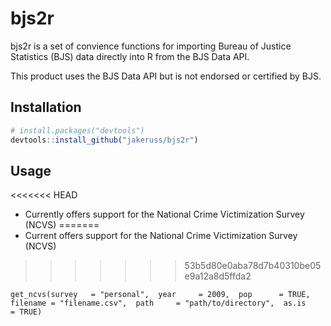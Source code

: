 # bjs2r

bjs2r is a set of convience functions for importing Bureau of Justice Statistics 
(BJS) data directly into R from the BJS Data API.

This product uses the BJS Data API but is not endorsed or certified by BJS.

## Installation

```R
# install.packages("devtools")
devtools::install_github("jakeruss/bjs2r")
```

## Usage

<<<<<<< HEAD
* Currently offers support for the National Crime Victimization Survey (NCVS)
=======
* Current offers support for the National Crime Victimization Survey (NCVS)
>>>>>>> 53b5d80e0aba78d7b40310be05e9a12a8d5ffda2

`get_ncvs(survey   = "personal", 
          year     = 2009, 
          pop      = TRUE, 
          filename = "filename.csv", 
          path     = "path/to/directory", 
          as.is    = TRUE)`